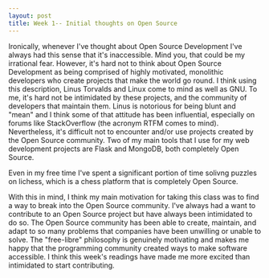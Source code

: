 ```yaml
---
layout: post
title: Week 1-- Initial thoughts on Open Source
---
```



Ironically, whenever I've thought about Open Source Development I've always had this sense that it's inaccessible. Mind you, that could be my irrational fear. However, it's hard not to think about Open Source Development as being comprised of highly motivated, monolithic developers who create projects that make the world go round. I think using this description, Linus Torvalds and Linux come to mind as well as GNU. To me, it's hard not be intimidated by these projects, and the community of developers that maintain them. Linus is notorious for being blunt and "mean" and I think some of that attitude has been influential, especially on forums like StackOverflow (the acronym RTFM comes to mind). Nevertheless, it's difficult not to encounter and/or use projects created by the Open Source community. Two of my main tools that I use for my web development projects are Flask and MongoDB, both completely Open Source. 

Even in my free time I've spent a significant portion of time solivng puzzles on lichess, which is a chess platform that is completely Open Source.

With this in mind, I think my main motivation for taking this class was to find a way to break into the Open Source community. I've always had a want to contribute to an Open Source project but have always been intimidated to do so. The Open Source community has been able to create, maintain, and adapt to so many problems that companies have been unwilling or unable to solve. The "free-libre" philosophy is genuinely motivating and makes me happy that the programming community created ways to make software accessible. I think this week's readings have made me more excited than intimidated to start contributing.